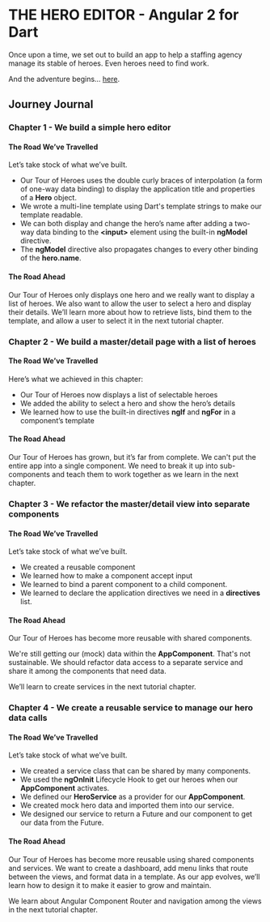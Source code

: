 # THE HERO EDITOR - Angular 2 for Dart

Once upon a time, we set out to build an app to help a staffing agency manage its stable of heroes. Even heroes need to find work.

And the adventure begins... [here](https://angular.io/docs/dart/latest/tutorial/).


## Journey Journal

### Chapter 1 - We build a simple hero editor

#### The Road We’ve Travelled

Let’s take stock of what we’ve built.

* Our Tour of Heroes uses the double curly braces of interpolation (a form of one-way data binding) to display the application title and properties of a __Hero__ object.
* We wrote a multi-line template using Dart's template strings to make our template readable.
* We can both display and change the hero’s name after adding a two-way data binding to the __&lt;input>__ element using the built-in __ngModel__ directive.
* The __ngModel__ directive also propagates changes to every other binding of the __hero.name__.

#### The Road Ahead

Our Tour of Heroes only displays one hero and we really want to display a list of heroes. We also want to allow the user to select a hero and display their details. We’ll learn more about how to retrieve lists, bind them to the template, and allow a user to select it in the next tutorial chapter.

### Chapter 2 - We build a master/detail page with a list of heroes

#### The Road We’ve Travelled

Here’s what we achieved in this chapter:

* Our Tour of Heroes now displays a list of selectable heroes
* We added the ability to select a hero and show the hero’s details
* We learned how to use the built-in directives __ngIf__ and __ngFor__ in a component’s template

#### The Road Ahead

Our Tour of Heroes has grown, but it’s far from complete. We can't put the entire app into a single component. We need to break it up into sub-components and teach them to work together as we learn in the next chapter.

### Chapter 3 - We refactor the master/detail view into separate components

#### The Road We’ve Travelled

Let’s take stock of what we’ve built.

* We created a reusable component
* We learned how to make a component accept input
* We learned to bind a parent component to a child component.
* We learned to declare the application directives we need in a __directives__ list.

#### The Road Ahead

Our Tour of Heroes has become more reusable with shared components.

We're still getting our (mock) data within the __AppComponent__. That's not sustainable. We should refactor data access to a separate service and share it among the components that need data.

We’ll learn to create services in the next tutorial chapter.

### Chapter 4 - We create a reusable service to manage our hero data calls

#### The Road We’ve Travelled

Let’s take stock of what we’ve built.

* We created a service class that can be shared by many components.
* We used the __ngOnInit__ Lifecycle Hook to get our heroes when our __AppComponent__ activates.
* We defined our __HeroService__ as a provider for our __AppComponent__.
* We created mock hero data and imported them into our service.
* We designed our service to return a Future and our component to get our data from the Future.

#### The Road Ahead

Our Tour of Heroes has become more reusable using shared components and services. We want to create a dashboard, add menu links that route between the views, and format data in a template. As our app evolves, we’ll learn how to design it to make it easier to grow and maintain.

We learn about Angular Component Router and navigation among the views in the next tutorial chapter.
